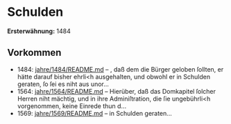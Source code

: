 # Schulden

**Ersterwähnung:** 1484

## Vorkommen
- 1484: [jahre/1484/README.md](../jahre/1484/README.md) – , daß dem die Bürger geloben ſollten, er hätte
darauf bisher ehrli<h ausgehalten, und obwohl er in
Schulden geraten, ſo ſei es niht aus unor...
- 1564: [jahre/1564/README.md](../jahre/1564/README.md) – Hierüber, daß das Domkapitel
ſolcher Herren niht mächtig, und in ihre Adminiſtration,
die ſie ungebührli<h vorgenommen, keine Einrede thun
d...
- 1569: [jahre/1569/README.md](../jahre/1569/README.md) – in Schulden
geraten...

